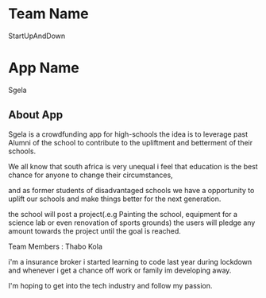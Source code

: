 # Team Name

StartUpAndDown

# App Name

Sgela

## About App

Sgela is a crowdfunding app for high-schools the idea is to leverage past Alumni of the school to
contribute to the upliftment and betterment of their schools.

We all know that south africa is very unequal i feel that education is the best chance for anyone to
change their circumstances,

and as former students of disadvantaged schools we have a opportunity to uplift our schools and make
things better for the next generation.

the school will post a project(.e.g Painting the school, equipment for a science lab or even
renovation of sports grounds) the users will pledge any amount towards the project until the goal is
reached.

Team Members : Thabo Kola

i'm a insurance broker i started learning to code last year during lockdown and whenever i get a
chance off work or family im developing away.

I'm hoping to get into the tech industry and follow my passion.